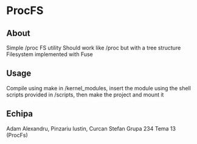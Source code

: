 # ProcFS

## About
Simple /proc FS utility
Should work like /proc but with a tree structure
Filesystem implemented with Fuse

## Usage
Compile using make in /kernel_modules, insert the module using the shell scripts provided in /scripts, then make the project and mount it

## Echipa
Adam Alexandru, Pinzariu Iustin, Curcan Stefan
Grupa 234
Tema 13 (ProcFs)